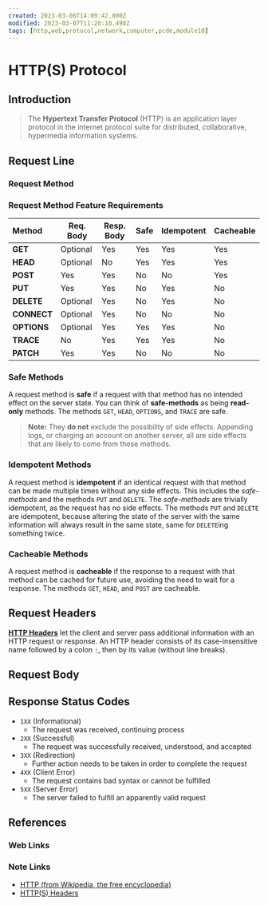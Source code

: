 ```yaml
---
created: 2023-03-06T14:09:42.000Z
modified: 2023-03-07T11:20:10.498Z
tags: [http,web,protocol,network,computer,pcde,module10]
---
```

# HTTP(S) Protocol

## Introduction

>The **Hypertext Transfer Protocol** (HTTP) is an application layer protocol in
>the internet protocol suite for distributed, collaborative,
>hypermedia information systems.

## Request Line

### Request Method

### Request Method Feature Requirements

| Method      | Req. Body | Resp. Body | Safe | Idempotent | Cacheable |
| :---------- | --------- | ---------- | ---- | ---------- | --------- |
| **GET**     | Optional  | Yes        | Yes  | Yes        | Yes       |
| **HEAD**    | Optional  | No         | Yes  | Yes        | Yes       |
| **POST**    | Yes       | Yes        | No   | No         | Yes       |
| **PUT**     | Yes       | Yes        | No   | Yes        | No        |
| **DELETE**  | Optional  | Yes        | No   | Yes        | No        |
| **CONNECT** | Optional  | Yes        | No   | No         | No        |
| **OPTIONS** | Optional  | Yes        | Yes  | Yes        | No        |
| **TRACE**   | No        | Yes        | Yes  | Yes        | No        |
| **PATCH**   | Yes       | Yes        | No   | No         | No        |

### Safe Methods

A request method is **safe** if a request with
that method has no intended effect on the server state.
You can think of **safe-methods** as being **read-only** methods.
The methods `GET`, `HEAD`, `OPTIONS`, and `TRACE` are safe.

>**Note:** They **do not** exclude the possibility of side effects.
>Appending logs, or charging an account on another server,
>all are side effects that are likely to come from these methods.

### Idempotent Methods

A request method is **idempotent** if an identical request with
that method can be made multiple times without any side effects.
This includes the *safe-methods* and the methods `PUT` and `DELETE`.
The *safe-methods* are trivially idempotent,
as the request has no side effects.
The methods `PUT` and `DELETE` are idempotent,
because altering the state of the server with the same information
will always result in the same state, same for `DELETE`ing something twice.

### Cacheable Methods

A request method is **cacheable** if the response to a request with
that method can be cached for future use, avoiding the need to wait for a response.
The methods `GET`, `HEAD`, and `POST` are cacheable.

## Request Headers

[**HTTP Headers**][http-headers-zk] let the client and
server pass additional information with an HTTP request or response.
An HTTP header consists of its case-insensitive name followed by a colon `:`,
then by its value (without line breaks).

## Request Body

## Response Status Codes

* `1XX` (Informational)
  * The request was received, continuing process
* `2XX` (Successful)
  * The request was successfully received, understood, and accepted
* `3XX` (Redirection)
  * Further action needs to be taken in order to complete the request
* `4XX` (Client Error)
  * The request contains bad syntax or cannot be fulfilled
* `5XX` (Server Error)
  * The server failed to fulfill an apparently valid request

## References

### Web Links

<!-- Hidden References -->

### Note Links

* [HTTP (from Wikipedia, the free encyclopedia)][http-wiki]
* [HTTP(S) Headers][http-headers-zk]

<!-- Hidden References -->
[http-wiki]: https://en.wikipedia.org/wiki/HTTP "HTTP (from Wikipedia, the free encyclopedia)"
[http-headers-zk]: ./http-headers.md "HTTP(S) Headers"
